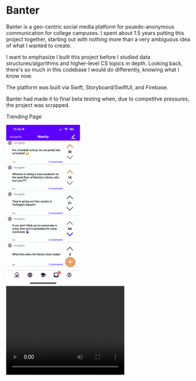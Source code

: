 # Banter

Banter is a geo-centric social media platform for psuedo-anonymous communication for college campuses. I spent about 1.5 years putting this project together, starting out with nothing more than a very ambiguous idea of what I wanted to create.

I want to emphasize I built this project before I studied data structures/algorithms and higher-level CS topics in depth. Looking back, there's so much in this codebase I would do differently, knowing what I know now.

The platform was built via Swift, Storyboard/SwiftUI, and Firebase.

Banter had made it to final beta testing when, due to competitve pressures, the project was scrapped.

Trending Page

<img src="/Banter/Banter_Screenshot.PNG" width="200">

<video width="320" height="240" controls>
  <source src="Banter/Banter_Signup.MP4">
</video>


